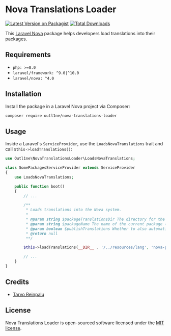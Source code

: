 # Nova Translations Loader

[![Latest Version on Packagist](https://img.shields.io/packagist/v/outl1ne/nova-translations-loader.svg?style=flat-square)](https://packagist.org/packages/outl1ne/nova-translations-loader)
[![Total Downloads](https://img.shields.io/packagist/dt/outl1ne/nova-translations-loader.svg?style=flat-square)](https://packagist.org/packages/outl1ne/nova-translations-loader)

This [Laravel Nova](https://nova.laravel.com/) package helps developers load translations into their packages.

## Requirements

- `php: >=8.0`
- `laravel/framework: ^9.0|^10.0`
- `laravel/nova: ^4.0`

## Installation

Install the package in a Laravel Nova project via Composer:

```bash
composer require outl1ne/nova-translations-loader
```

## Usage

Inside a Laravel's `ServiceProvider`, use the `LoadsNovaTranslations` trait and call `$this->loadTranslations()`:

```php
use Outl1ne\NovaTranslationsLoader\LoadsNovaTranslations;

class SomePackagesServiceProvider extends ServiceProvider
{
    use LoadsNovaTranslations;

    public function boot()
    {
        // ...

        /**
         * Loads translations into the Nova system.
         *
         * @param string $packageTranslationsDir The directory for the packages' translation files.
         * @param string $packageName The name of the current package (ie 'nova-menu-builder').
         * @param boolean $publishTranslations Whether to also automatically make translations publishable.
         * @return null
         **/

        $this->loadTranslations(__DIR__ . '/../resources/lang', 'nova-package', true);

        // ...
    }
}

```

## Credits

- [Tarvo Reinpalu](https://github.com/Tarpsvo)

## License

Nova Translations Loader is open-sourced software licensed under the [MIT license](LICENSE.md).
